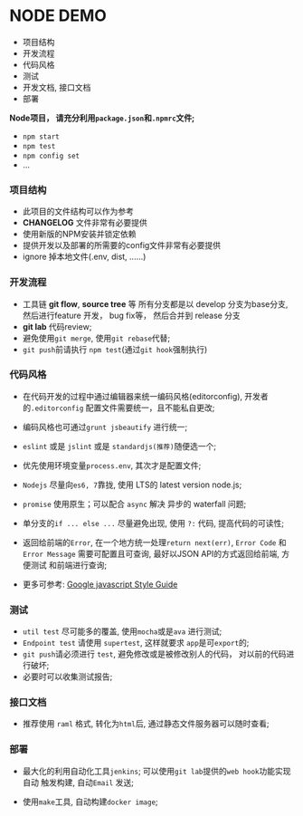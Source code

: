 NODE DEMO
=========

- 项目结构
- 开发流程
- 代码风格
- 测试
- 开发文档, 接口文档
- 部署

**Node项目， 请充分利用`package.json`和`.npmrc`文件;**

- `npm start`
- `npm test`
- `npm config set`
- ...

### 项目结构

- 此项目的文件结构可以作为参考
- __CHANGELOG__ 文件非常有必要提供
- 使用新版的NPM安装并锁定依赖
- 提供开发以及部署的所需要的config文件非常有必要提供
- ignore 掉本地文件(.env, dist, ......)

### 开发流程

- 工具链 __git flow__, __source tree__ 等
  所有分支都是以 develop 分支为base分支, 然后进行feature 开发， bug fix等， 然后合并到 release 分支
- __git lab__ 代码review;
- 避免使用`git merge`, 使用`git rebase`代替;
- `git push`前请执行 `npm test`(通过`git hook`强制执行)

### 代码风格

- 在代码开发的过程中通过编辑器来统一编码风格(editorconfig), 开发者的`.editorconfig`
  配置文件需要统一，且不能私自更改;

- 编码风格也可通过`grunt jsbeautify` 进行统一;

- `eslint` 或是 `jslint` 或是 `standardjs(推荐)`随便选一个;

- 优先使用环境变量`process.env`, 其次才是配置文件;

- `Nodejs` 尽量向`es6, 7`靠拢, 使用 LTS的 latest version node.js;

- `promise` 使用原生；可以配合 `async` 解决 异步的 waterfall 问题;

- 单分支的`if ... else ...` 尽量避免出现, 使用 `?:` 代码, 提高代码的可读性;

- 返回给前端的`Error`, 在一个地方统一处理`return next(err)`, `Error Code` 和
  `Error Message` 需要可配置且可查询, 最好以JSON API的方式返回给前端, 方便测试
  和前端进行查询;

- 更多可参考: [Google javascript Style Guide](https://https://google.github.io/styleguide/jsguide.html)

### 测试

- `util test` 尽可能多的覆盖, 使用`mocha`或是`ava` 进行测试;
- `Endpoint test` 请使用 `supertest`, 这样就要求 `app`是可`export`的;
- `git push`请必须进行 `test`, 避免修改或是被修改别人的代码， 对以前的代码进行破坏;
- 必要时可以收集测试报告;


### 接口文档

- 推荐使用 `raml` 格式, 转化为`html`后, 通过静态文件服务器可以随时查看;


### 部署

- 最大化的利用自动化工具`jenkins`; 可以使用`git lab`提供的`web hook`功能实现自动
  触发构建, 自动`Email` 发送;

- 使用`make`工具, 自动构建`docker image`;
